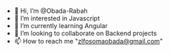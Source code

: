 - 👋 Hi, I’m @Obada-Rabah
- 👀 I’m interested in Javascript
- 🌱 I’m currently learning Angular
- 💞️ I’m looking to collaborate on Backend projects
- 📫 How to reach me "zlfosomaobada@gmail.com"

<!---
Obada-Rabah/Obada-Rabah is a ✨ special ✨ repository because its `README.md` (this file) appears on your GitHub profile.
You can click the Preview link to take a look at your changes.
--->
